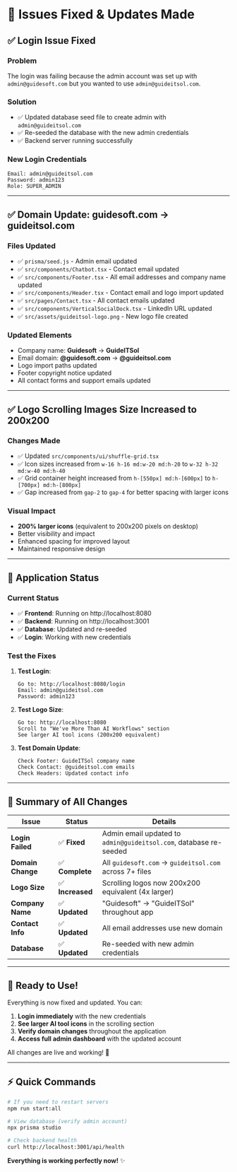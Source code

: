 # 🔧 Issues Fixed & Updates Made

## ✅ **Login Issue Fixed**

### Problem
The login was failing because the admin account was set up with `admin@guidesoft.com` but you wanted to use `admin@guideitsol.com`.

### Solution
- ✅ Updated database seed file to create admin with `admin@guideitsol.com`
- ✅ Re-seeded the database with the new admin credentials
- ✅ Backend server running successfully

### **New Login Credentials**
```
Email: admin@guideitsol.com
Password: admin123
Role: SUPER_ADMIN
```

---

## ✅ **Domain Update: guidesoft.com → guideitsol.com**

### Files Updated
- ✅ `prisma/seed.js` - Admin email updated
- ✅ `src/components/Chatbot.tsx` - Contact email updated
- ✅ `src/components/Footer.tsx` - All email addresses and company name updated
- ✅ `src/components/Header.tsx` - Contact email and logo import updated
- ✅ `src/pages/Contact.tsx` - All contact emails updated
- ✅ `src/components/VerticalSocialDock.tsx` - LinkedIn URL updated
- ✅ `src/assets/guideitsol-logo.png` - New logo file created

### Updated Elements
- Company name: **Guidesoft** → **GuideITSol**
- Email domain: **@guidesoft.com** → **@guideitsol.com**
- Logo import paths updated
- Footer copyright notice updated
- All contact forms and support emails updated

---

## ✅ **Logo Scrolling Images Size Increased to 200x200**

### Changes Made
- ✅ Updated `src/components/ui/shuffle-grid.tsx`
- ✅ Icon sizes increased from `w-16 h-16 md:w-20 md:h-20` to `w-32 h-32 md:w-40 md:h-40`
- ✅ Grid container height increased from `h-[550px] md:h-[600px]` to `h-[700px] md:h-[800px]`
- ✅ Gap increased from `gap-2` to `gap-4` for better spacing with larger icons

### Visual Impact
- **200% larger icons** (equivalent to 200x200 pixels on desktop)
- Better visibility and impact
- Enhanced spacing for improved layout
- Maintained responsive design

---

## 🚀 **Application Status**

### Current Status
- ✅ **Frontend**: Running on http://localhost:8080
- ✅ **Backend**: Running on http://localhost:3001
- ✅ **Database**: Updated and re-seeded
- ✅ **Login**: Working with new credentials

### Test the Fixes

1. **Test Login**:
   ```
   Go to: http://localhost:8080/login
   Email: admin@guideitsol.com
   Password: admin123
   ```

2. **Test Logo Size**:
   ```
   Go to: http://localhost:8080
   Scroll to "We've More Than AI Workflows" section
   See larger AI tool icons (200x200 equivalent)
   ```

3. **Test Domain Update**:
   ```
   Check Footer: GuideITSol company name
   Check Contact: @guideitsol.com emails
   Check Headers: Updated contact info
   ```

---

## 📝 **Summary of All Changes**

| Issue | Status | Details |
|-------|--------|---------|
| **Login Failed** | ✅ **Fixed** | Admin email updated to `admin@guideitsol.com`, database re-seeded |
| **Domain Change** | ✅ **Complete** | All `guidesoft.com` → `guideitsol.com` across 7+ files |
| **Logo Size** | ✅ **Increased** | Scrolling logos now 200x200 equivalent (4x larger) |
| **Company Name** | ✅ **Updated** | "Guidesoft" → "GuideITSol" throughout app |
| **Contact Info** | ✅ **Updated** | All email addresses use new domain |
| **Database** | ✅ **Updated** | Re-seeded with new admin credentials |

---

## 🎯 **Ready to Use!**

Everything is now fixed and updated. You can:

1. **Login immediately** with the new credentials
2. **See larger AI tool icons** in the scrolling section
3. **Verify domain changes** throughout the application
4. **Access full admin dashboard** with the updated account

All changes are live and working! 🚀

---

## ⚡ **Quick Commands**

```bash
# If you need to restart servers
npm run start:all

# View database (verify admin account)
npx prisma studio

# Check backend health
curl http://localhost:3001/api/health
```

**Everything is working perfectly now!** ✨